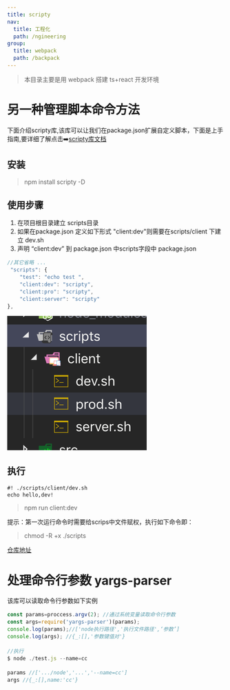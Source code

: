 ```yaml
---
title: scripty
nav:
  title: 工程化
  path: /ngineering
group:
  title: webpack
  path: /backpack
---
```


> 本目录主要是用 webpack 搭建 ts+react 开发环境

# 另一种管理脚本命令方法
下面介绍scripty库,该库可以让我们在package.json扩展自定义脚本，下面是上手指南,要详细了解点击➡️[scripty库文档](https://github.com/testdouble/scripty)
## 安装
> npm install scripty -D
## 使用步骤
1. 在项目根目录建立 scripts目录
2. 如果在package.json 定义如下形式 "client:dev"则需要在scripts/client 下建立 dev.sh
3. 声明 “client:dev” 到 package.json 中scripts字段中
package.json
```javascript
//其它省略 ...
 "scripts": {
    "test": "echo test ",
    "client:dev": "scripty",
    "client:pro": "scripty",
    "client:server": "scripty"
},
```
![目录结构图](./content.png)
## 执行

```
#! ./scripts/client/dev.sh
echo hello,dev!
```
> npm run client:dev

提示：第一次运行命令时需要给scrips中文件赋权，执行如下命令即：
> chmod -R +x ./scripts

[仓库地址](https://github.com/cc7gs/frontEnd_note/tree/master/tools/webpack/ts-react-webpack)

# 处理命令行参数 yargs-parser
该库可以读取命令行参数如下实例

```javascript
const params=proccess.argv(2); //通过系统变量读取命令行参数
const args=require('yargs-parser')(params);
console.log(params);//['node执行路径','执行文件路径',‘参数’]
console.log(args); //{_:[],'参数键值对'}

//执行
$ node ./test.js --name=cc

params //['.../node','...','--name=cc']
args //{_:[],name:'cc'}
```





